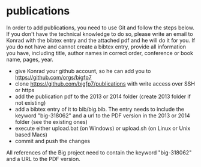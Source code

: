 publications
============

In order to add publications, you need to use Git and follow the steps below. If you don't have the technical knowledge to do so, please write an email to Konrad with the bibtex entry and the attached pdf and he will do it for you. If you do not have and cannot create a bibtex entry, provide all information you have, including title, author names in correct order, conference or book name, pages, year.

- give Konrad your github account, so he can add you to https://github.com/orgs/bigfp7
- clone https://github.com/bigfp7/publications with write access over SSH or https
- add the publication pdf to the 2013 or 2014 folder (create 2013 folder if not existing)
- add a bibtex entry of it to bib/big.bib. The entry needs to include the keyword "big-318062" and a url to the PDF version in the 2013 or 2014 folder (see the existing ones)
- execute either upload.bat (on Windows) or upload.sh (on Linux or Unix based Macs)
- commit and push the changes


All references of the Big project need to contain the keyword "big-318062" and a URL to the PDF version.
